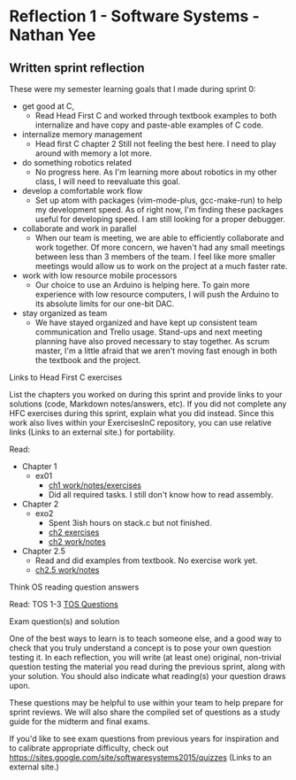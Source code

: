 # Reflection 1 - Software Systems - Nathan Yee

## Written sprint reflection

These were my semester learning goals that I made during sprint 0:
* get good at C,
  * Read Head First C and worked through textbook examples to both internalize and have copy and paste-able examples of C code.
* internalize memory management
  * Head first C chapter 2
    Still not feeling the best here. I need to play around with memory a lot more.
* do something robotics related
  * No progress here. As I'm learning more about robotics in my other class, I will need to reevaluate this goal.
* develop a comfortable work flow
  * Set up atom with packages (vim-mode-plus, gcc-make-run) to help my development speed.
    As of right now, I'm finding these packages useful for developing speed.
    I am still looking for a proper debugger.
* collaborate and work in parallel
  * When our team is meeting, we are able to efficiently collaborate and work together.
    Of more concern, we haven't had any small meetings between less than 3 members of the team.
    I feel like more smaller meetings would allow us to work on the project at a much faster rate.
* work with low resource mobile processors
  * Our choice to use an Arduino is helping here.
    To gain more experience with low resource computers, I will push the Arduino to its absolute limits for our one-bit DAC.
* stay organized as team
  * We have stayed organized and have kept up consistent team communication and Trello usage.
    Stand-ups and next meeting planning have also proved necessary to stay together.
    As scrum master, I'm a little afraid that we aren't moving fast enough in both the textbook and the project.


Links to Head First C exercises

List the chapters you worked on during this sprint and provide links to your solutions (code, Markdown notes/answers, etc). If you did not complete any HFC exercises during this sprint, explain what you did instead. Since this work also lives within your ExercisesInC repository, you can use relative links (Links to an external site.) for portability.

Read:
* Chapter 1
  * ex01
    * [ch1 work/notes/exercises](../exercises/ex01)
    * Did all required tasks. I still don't know how to read assembly.
* Chapter 2
  * exo2
    * Spent 3ish hours on stack.c but not finished.
    * [ch2 exercises](../exercises/ex02)
    * [ch2 work/notes](../hfc/2ch)
* Chapter 2.5
  * Read and did examples from textbook. No exercise work yet.
  * [ch2.5 work/notes](../hfc/2.5ch)




Think OS reading question answers

Read: TOS 1-3
[TOS Questions](../reading_questions/thinkos.md)


Exam question(s) and solution

One of the best ways to learn is to teach someone else, and a good way to check that you truly understand a concept is to pose your own question testing it. In each reflection, you will write (at least one) original, non-trivial question testing the material you read during the previous sprint, along with your solution. You should also indicate what reading(s) your question draws upon.

These questions may be helpful to use within your team to help prepare for sprint reviews. We will also share the compiled set of questions as a study guide for the midterm and final exams.

If you'd like to see exam questions from previous years for inspiration and to calibrate appropriate difficulty, check out https://sites.google.com/site/softwaresystems2015/quizzes (Links to an external site.)
